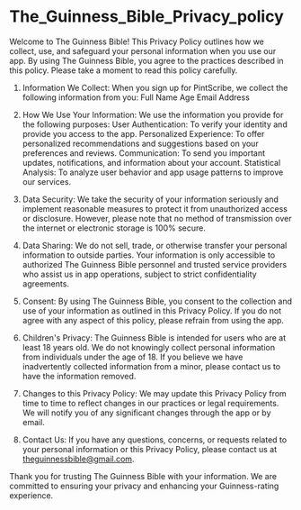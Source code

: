 # The_Guinness_Bible_Privacy_policy

Welcome to The Guinness Bible! This Privacy Policy outlines how we collect, use, and safeguard your personal information when you use our app. By using The Guinness Bible, you agree to the practices described in this policy. Please take a moment to read this policy carefully.

1. Information We Collect: 
When you sign up for PintScribe, we collect the following information from you:
Full Name
Age
Email Address

2. How We Use Your Information:
We use the information you provide for the following purposes:
User Authentication: To verify your identity and provide you access to the app.
Personalized Experience: To offer personalized recommendations and suggestions based on your preferences and reviews.
Communication: To send you important updates, notifications, and information about your account.
Statistical Analysis: To analyze user behavior and app usage patterns to improve our services.

3. Data Security:
We take the security of your information seriously and implement reasonable measures to protect it from unauthorized access or disclosure. However, please note that no method of transmission over the internet or electronic storage is 100% secure.

4. Data Sharing:
We do not sell, trade, or otherwise transfer your personal information to outside parties. Your information is only accessible to authorized The Guinness Bible personnel and trusted service providers who assist us in app operations, subject to strict confidentiality agreements.

5. Consent:
By using The Guinness Bible, you consent to the collection and use of your information as outlined in this Privacy Policy. If you do not agree with any aspect of this policy, please refrain from using the app.

6. Children's Privacy:
The Guinness Bible is intended for users who are at least 18 years old. We do not knowingly collect personal information from individuals under the age of 18. If you believe we have inadvertently collected information from a minor, please contact us to have the information removed.

7. Changes to this Privacy Policy:
We may update this Privacy Policy from time to time to reflect changes in our practices or legal requirements. We will notify you of any significant changes through the app or by email.

8. Contact Us:
If you have any questions, concerns, or requests related to your personal information or this Privacy Policy, please contact us at theguinnessbible@gmail.com.

Thank you for trusting The Guinness Bible with your information. We are committed to ensuring your privacy and enhancing your Guinness-rating experience.

